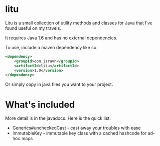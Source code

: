 litu
====

Litu is a small collection of utility methods and classes for Java that I've
found useful on my travels.

It requires Java 1.6 and has no external dependencies.

To use, include a maven dependency like so:

```xml
<dependency>
    <groupId>com.jsravn</groupId>
    <artifactId>litu</artifactId>
    <version>1.0</version>
</dependency>
```

Or simply copy in java files you want to your project.

What's included
===============

More detail is in the javadocs. Here is the quick list:

* Generics#uncheckedCast - cast away your troubles with ease
* ImmutableKey - immutable key class with a cached hashcode for ad-hoc maps
